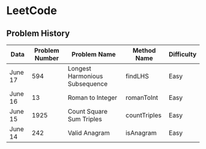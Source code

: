 # LeetCode

## Problem History
| Data | Problem Number | Problem Name | Method Name | Difficulty |
| ---- | -------------- | ------------ | ----------- | ---------- | 
| June 17 | 594 | Longest Harmonious Subsequence | findLHS | Easy | 
| June 16 | 13 | Roman to Integer | romanToInt | Easy |
| June 15 | 1925 | Count Square Sum Triples | countTriples | Easy |
| June 14 | 242 | Valid Anagram | isAnagram | Easy |
